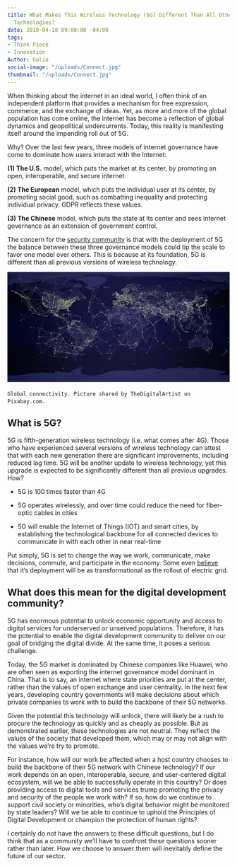 ```yaml
---
title: What Makes This Wireless Technology (5G) Different Than All Other Wireless
  Technologies?
date: 2019-04-18 09:00:00 -04:00
tags:
- Think Piece
- Innovation
Author: Galia
social-image: "/uploads/Connect.jpg"
thumbnail: "/uploads/Connect.jpg"
---
```


When thinking about the internet in an ideal world, I often think of an independent platform that provides a mechanism for free expression, commerce, and the exchange of ideas. Yet, as more and more of the global population has come online, the internet has become a reflection of global dynamics and geopolitical undercurrents. Today, this reality is manifesting itself around the impending roll out of 5G.

<!--more-->

Why? Over the last few years, three models of internet governance have come to dominate how users interact with the Internet:

**(1) The U.S.** model, which puts the market at its center, by promoting an open, interoperable, and secure internet.

**(2) The European** model, which puts the individual user at its center, by promoting social good, such as combatting inequality and protecting individual privacy. GDPR reflects these values.

**(3) The Chinese** model, which puts the state at its center and sees internet governance as an extension of government control.

The concern for the [security community](https://www.atlanticcouncil.org/images/acevents/BrentScowcroftCenter/Strategic_Insights_Memo_vF_2.11.pdf) is that with the deployment of 5G the balance between these three governance models could tip the scale to favor one model over others. This is because at its foundation, 5G is different than all previous versions of wireless technology.

![Connect.jpg](/uploads/Connect.jpg)

`Global connectivity. Picture shared by TheDigitalArtist on Pixabay.com.`

## What is 5G?

5G is fifth-generation wireless technology (i.e. what comes after 4G). Those who have experienced several versions of wireless technology can attest that with each new generation there are significant improvements, including reduced lag time. 5G will be another update to wireless technology, yet this upgrade is expected to be significantly different than all previous upgrades. How?

* 5G is 100 times faster than 4G

* 5G operates wirelessly, and over time could reduce the need for fiber-optic cables in cities

* 5G will enable the Internet of Things (IOT) and smart cities, by establishing the technological backbone for all connected devices to communicate in with each other in near real-time

Put simply, 5G is set to change the way we work, communicate, make decisions, commute, and participate in the economy. Some even [believe](http://www.politico.com/sponsor-content/2018/11/5g-explained) that it’s deployment will be as transformational as the rollout of electric grid.

## What does this mean for the digital development community?

5G has enormous potential to unlock economic opportunity and access to digital services for underserved or unserved populations. Therefore, it has the potential to enable the digital development community to deliver on our goal of bridging the digital divide. At the same time, it poses a serious challenge.

Today, the 5G market is dominated by Chinese companies like Huawei, who are often seen as exporting the internet governance model dominant in China. That is to say, an internet where state priorities are put at the center, rather than the values of open exchange and user centrality. In the next few years, developing country governments will make decisions about which private companies to work with to build the backbone of their 5G networks.

Given the potential this technology will unlock, there will likely be a rush to procure the technology as quickly and as cheaply as possible. But as demonstrated earlier, these technologies are not neutral. They reflect the values of the society that developed them, which may or may not align with the values we’re try to promote.

For instance, how will our work be affected when a host country chooses to build the backbone of their 5G network with Chinese technology? If our work depends on an open, interoperable, secure, and user-centered digital ecosystem, will we be able to successfully operate in this country? Or does providing access to digital tools and services trump promoting the privacy and security of the people we work with? If so, how do we continue to support civil society or minorities, who’s digital behavior might be monitored by state leaders? Will we be able to continue to uphold the Principles of Digital Development or champion the protection of human rights?

I certainly do not have the answers to these difficult questions, but I do think that as a community we’ll have to confront these questions sooner rather than later. How we choose to answer them will inevitably define the future of our sector.